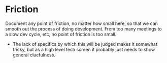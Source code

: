Friction
========
Document any point of friction, no matter how small here, so that we can smooth
out the process of doing development. From too many meetings to a slow dev
cycle, etc, no point of friction is too small.

- The lack of specifics by which this will be judged makes it somewhat tricky,
  but as a high level tech screen it probably just needs to show general
  cluefulness.
